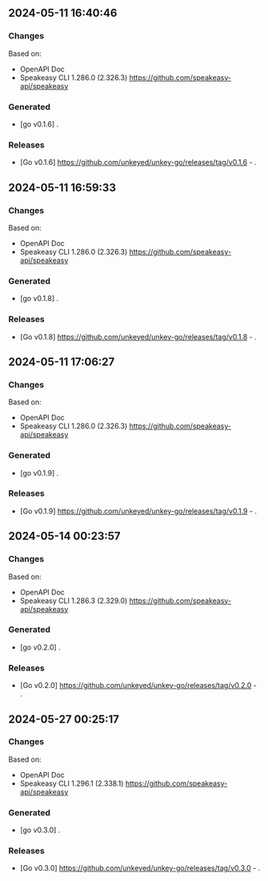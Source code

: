 

## 2024-05-11 16:40:46
### Changes
Based on:
- OpenAPI Doc  
- Speakeasy CLI 1.286.0 (2.326.3) https://github.com/speakeasy-api/speakeasy
### Generated
- [go v0.1.6] .
### Releases
- [Go v0.1.6] https://github.com/unkeyed/unkey-go/releases/tag/v0.1.6 - .

## 2024-05-11 16:59:33
### Changes
Based on:
- OpenAPI Doc  
- Speakeasy CLI 1.286.0 (2.326.3) https://github.com/speakeasy-api/speakeasy
### Generated
- [go v0.1.8] .
### Releases
- [Go v0.1.8] https://github.com/unkeyed/unkey-go/releases/tag/v0.1.8 - .

## 2024-05-11 17:06:27
### Changes
Based on:
- OpenAPI Doc  
- Speakeasy CLI 1.286.0 (2.326.3) https://github.com/speakeasy-api/speakeasy
### Generated
- [go v0.1.9] .
### Releases
- [Go v0.1.9] https://github.com/unkeyed/unkey-go/releases/tag/v0.1.9 - .

## 2024-05-14 00:23:57
### Changes
Based on:
- OpenAPI Doc  
- Speakeasy CLI 1.286.3 (2.329.0) https://github.com/speakeasy-api/speakeasy
### Generated
- [go v0.2.0] .
### Releases
- [Go v0.2.0] https://github.com/unkeyed/unkey-go/releases/tag/v0.2.0 - .

## 2024-05-27 00:25:17
### Changes
Based on:
- OpenAPI Doc  
- Speakeasy CLI 1.296.1 (2.338.1) https://github.com/speakeasy-api/speakeasy
### Generated
- [go v0.3.0] .
### Releases
- [Go v0.3.0] https://github.com/unkeyed/unkey-go/releases/tag/v0.3.0 - .